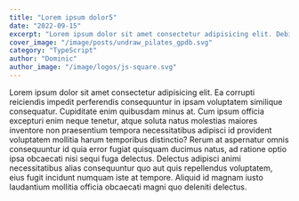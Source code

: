 ```yaml
---
title: "Lorem ipsum dolor5"
date: "2022-09-15"
excerpt: "Lorem ipsum dolor sit amet consectetur adipisicing elit. Debitis quod corrupti numquam similique deserunt quisquam hic facilis, ipsa animi unde."
cover_image: "/image/posts/undraw_pilates_gpdb.svg"
category: "TypeScript"
author: "Dominic"
author_image: "/image/logos/js-square.svg"
---
```


Lorem ipsum dolor sit amet consectetur adipisicing elit. Ea corrupti reiciendis
impedit perferendis consequuntur in ipsam voluptatem similique consequatur.
Cupiditate enim quibusdam minus at. Cum ipsum officia excepturi enim neque
tenetur, atque soluta natus molestias maiores inventore non praesentium tempora
necessitatibus adipisci id provident voluptatem mollitia harum temporibus
distinctio? Rerum at aspernatur omnis consequuntur id quia error fugiat quisquam
ducimus natus, ad ratione optio ipsa obcaecati nisi sequi fuga delectus.
Delectus adipisci animi necessitatibus alias consequuntur quo aut quis
repellendus voluptatem, eius fugit incidunt numquam iste at tempore. Aliquid id
magnam iusto laudantium mollitia officia obcaecati magni quo deleniti delectus.
